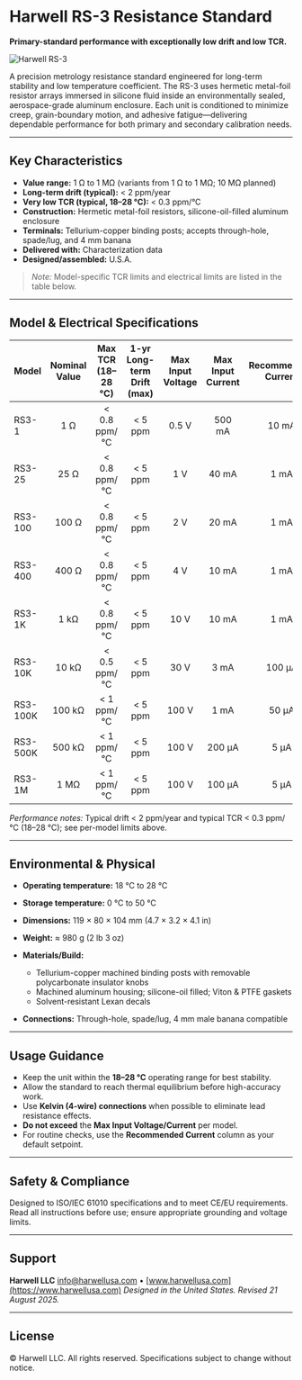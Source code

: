 # Harwell RS-3 Resistance Standard

**Primary-standard performance with exceptionally low drift and low TCR.**

![Harwell RS-3](Product%20Images/RS-3.jpg)

A precision metrology resistance standard engineered for long-term stability and low temperature coefficient. The RS-3 uses hermetic metal-foil resistor arrays immersed in silicone fluid inside an environmentally sealed, aerospace-grade aluminum enclosure. Each unit is conditioned to minimize creep, grain-boundary motion, and adhesive fatigue—delivering dependable performance for both primary and secondary calibration needs.&#x20;

---

## Key Characteristics

* **Value range:** 1 Ω to 1 MΩ (variants from 1 Ω to 1 MΩ; 10 MΩ planned)
* **Long-term drift (typical):** < 2 ppm/year
* **Very low TCR (typical, 18–28 °C):** < 0.3 ppm/°C
* **Construction:** Hermetic metal-foil resistors, silicone-oil-filled aluminum enclosure
* **Terminals:** Tellurium-copper binding posts; accepts through-hole, spade/lug, and 4 mm banana
* **Delivered with:** Characterization data
* **Designed/assembled:** U.S.A.&#x20;

> *Note:* Model-specific TCR limits and electrical limits are listed in the table below.&#x20;

---

## Model & Electrical Specifications

| Model    | Nominal Value | Max TCR (18–28 °C) | 1-yr Long-term Drift (max) | Max Input Voltage | Max Input Current | **Recommended Current** |
| :------- | :-----------: | :----------------: | :------------------------: | :---------------: | :---------------: | :---------------------: |
| RS3-1    |      1 Ω      |    < 0.8 ppm/°C    |           < 5 ppm          |       0.5 V       |       500 mA      |          10 mA          |
| RS3-25   |      25 Ω     |    < 0.8 ppm/°C    |           < 5 ppm          |        1 V        |       40 mA       |           1 mA          |
| RS3-100  |     100 Ω     |    < 0.8 ppm/°C    |           < 5 ppm          |        2 V        |       20 mA       |           1 mA          |
| RS3-400  |     400 Ω     |    < 0.8 ppm/°C    |           < 5 ppm          |        4 V        |       10 mA       |           1 mA          |
| RS3-1K   |      1 kΩ     |    < 0.8 ppm/°C    |           < 5 ppm          |        10 V       |       10 mA       |           1 mA          |
| RS3-10K  |     10 kΩ     |    < 0.5 ppm/°C    |           < 5 ppm          |        30 V       |        3 mA       |          100 µA         |
| RS3-100K |     100 kΩ    |     < 1 ppm/°C     |           < 5 ppm          |       100 V       |        1 mA       |          50 µA          |
| RS3-500K |     500 kΩ    |     < 1 ppm/°C     |           < 5 ppm          |       100 V       |       200 µA      |           5 µA          |
| RS3-1M   |      1 MΩ     |     < 1 ppm/°C     |           < 5 ppm          |       100 V       |       100 µA      |           5 µA          |

*Performance notes:* Typical drift < 2 ppm/year and typical TCR < 0.3 ppm/°C (18–28 °C); see per-model limits above.&#x20;

---

## Environmental & Physical

* **Operating temperature:** 18 °C to 28 °C
* **Storage temperature:** 0 °C to 50 °C
* **Dimensions:** 119 × 80 × 104 mm (4.7 × 3.2 × 4.1 in)
* **Weight:** ≈ 980 g (2 lb 3 oz)
* **Materials/Build:**

  * Tellurium-copper machined binding posts with removable polycarbonate insulator knobs
  * Machined aluminum housing; silicone-oil filled; Viton & PTFE gaskets
  * Solvent-resistant Lexan decals
* **Connections:** Through-hole, spade/lug, 4 mm male banana compatible&#x20;

---

## Usage Guidance

* Keep the unit within the **18–28 °C** operating range for best stability.
* Allow the standard to reach thermal equilibrium before high-accuracy work.
* Use **Kelvin (4-wire) connections** when possible to eliminate lead resistance effects.
* **Do not exceed** the **Max Input Voltage/Current** per model.
* For routine checks, use the **Recommended Current** column as your default setpoint.&#x20;

---

## Safety & Compliance

Designed to ISO/IEC 61010 specifications and to meet CE/EU requirements.
Read all instructions before use; ensure appropriate grounding and voltage limits.&#x20;

---

## Support

**Harwell LLC**
[info@harwellusa.com](mailto:info@harwellusa.com) • [www.harwellusa.com](https://www.harwellusa.com)
*Designed in the United States. Revised 21 August 2025.*&#x20;

---

## License

© Harwell LLC. All rights reserved. Specifications subject to change without notice.&#x20;
